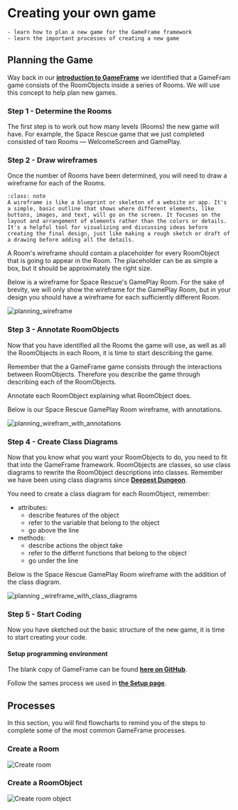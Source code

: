 # Creating your own game

```{topic} In this lesson you will:
- learn how to plan a new game for the GameFrame framework
- learn the important processes of creating a new game
```

## Planning the Game

Way back in our **[introduction to GameFrame](./03_gameframe.md)** we identified that a GameFram game consists of the RoomObjects inside a series of Rooms. We will use this concept to help plan new games.

### Step 1 - Determine the Rooms

The first step is to work out how many levels (Rooms) the new game will have. For example, the Space Rescue game that we just completed consisted of two Rooms &mdash; WelcomeScreen and GamePlay.

### Step 2 - Draw wireframes

Once the number of Rooms have been determined, you will need to draw a wireframe for each of the Rooms.

```{admonition} Wireframes
:class: note
A wireframe is like a blueprint or skeleton of a website or app. It's a simple, basic outline that shows where different elements, like buttons, images, and text, will go on the screen. It focuses on the layout and arrangement of elements rather than the colors or details. It's a helpful tool for visualizing and discussing ideas before creating the final design, just like making a rough sketch or draft of a drawing before adding all the details.
```

A Room's wireframe should contain a placeholder for every RoomObject that is going to appear in the Room. The placeholder can be as simple a box, but it should be approximately the right size.

Below is a wireframe for Space Rescue's GamePlay Room. For the sake of brevity, we will only show the wireframe for the GamePlay Room, but in your design you should have a wireframe for each sufficiently different Room.

![planning_wireframe](./assets/img/planning_wireframe.png)

### Step 3 - Annotate RoomObjects

Now that you have identified all the Rooms the game will use, as well as all the RoomObjects in each Room, it is time to start describing the game.

Remember that the a GameFrame game consists through the interactions between RoomObjects. Therefore you  describe the game through describing each of the RoomObjects.

Annotate each RoomObject explaining what RoomObject does.

Below is our Space Rescue GamePlay Room wireframe, with annotations.

![planning_wirefram_with_annotations](./assets/img/planning_wirefram_with_annotations.png)

### Step 4 - Create Class Diagrams

Now that you know what you want your RoomObjects to do, you need to fit that into the GameFrame framework. RoomObjects are classes, so use class diagrams to rewrite the RoomObject descriptions into classes. Remember we have been using class diagrams since **[Deepest Dungeon](https://damom73.github.io/python-oop-with-deepest-dungeon/stage_1.html#class-diagram)**.

You need to create a class diagram for each RoomObject, remember:

- attributes:
  - describe features of the object
  - refer to the variable that belong to the object
  - go above the line
- methods:
  - describe actions the object take
  - refer to the differnt functions that belong to the object
  - go under the line

Below is the Space Rescue GamePlay Room wireframe with the addition of the class diagram.

![planning _wireframe_with_class_diagrams](./assets/img/planning_wireframe_with_class_diagrams.png)

### Step 5 - Start Coding

Now you have sketched out the basic structure of the new game, it is time to start creating your code.

#### Setup programming environment

The blank copy of GameFrame can be found **[here on GitHub](https://github.com/DamoM73/GameFrame)**.

Follow the sames process we used in **[the Setup page](./02_setup.md)**.

## Processes

In this section, you will find flowcharts to remind you of the steps to complete some of the most common GameFrame processes.

### Create a Room

![Create room](./assets/img/create_room.png)

### Create a RoomObject

![Create room object](./assets/img/create_room_object.png)

